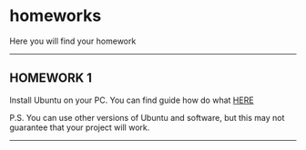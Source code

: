 # homeworks
Here you will find your homework

------

## HOMEWORK 1

Install Ubuntu on your PC. You can find guide how do what [HERE](https://github.com/MusubaPy/Install-Ubuntu-guide)

P.S. You can use other versions of Ubuntu and software, but this may not guarantee that your project will work.

------
